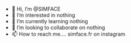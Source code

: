 - 👋 Hi, I’m @SIMFACE
- 👀 I’m interested in nothing
- 🌱 I’m currently learning nothing
- 💞️ I’m looking to collaborate on nothing
- 📫 How to reach me.... simface.fr on instagram

<!---
SIMFACE/SIMFACE is a ✨ special ✨ repository because its `README.md` (this file) appears on your GitHub profile.
You can click the Preview link to take a look at your changes.
--->
